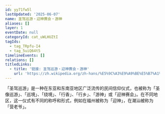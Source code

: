 ```yaml
---
id: yy71fw5l
lastUpdated: '2025-06-07'
name: 圣驾巡游・迎神赛会・游神
aliases: []
layer: 1
eventDate: null
categoryId: cat_uWLHUZtI
tagIds:
  - tag_TRpfu-I4
  - tag_5uiQ64t5
timelineEvents: []
relations: []
titledLinks:
  - title: '链接: 圣驾巡游・迎神赛会・游神'
    url: 'https://zh.wikipedia.org/zh-hans/%E5%9C%A3%E9%A9%BE%E5%B7%A1%E6%B8%B8'
---
```

「圣驾巡游」是一种在东亚和东南亚地区广泛流传的民间信仰仪式，也被称为「圣像巡游」、「巡境」、「绕境」、「行香」、「行乡」、「游神」或「迎神赛会」。在不同地区，这一仪式有不同的称呼和形式，例如在福州被称为「迎神」，在潮汕被称为「营老爷」。
